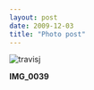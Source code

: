 ```yaml
---
layout: post
date: 2009-12-03
title: "Photo post"
---
```

![travisj](/images/524a3404399c1a53ee780cc0eec0956b379bbf2192f87490995e10c2015e1580.jpg)

<b>IMG_0039</b>